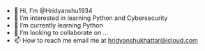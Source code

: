 - 👋 Hi, I’m @Hridyanshu1934
- 👀 I’m interested in learning Python and Cybersecurity
- 🌱 I’m currently learning Python
- 💞️ I’m looking to collaborate on ...
- 📫 How to reach me email me at hridyanshukhattar@icloud.com

<!---
Hridyanshu1934/Hridyanshu1934 is a ✨ special ✨ repository because its `README.md` (this file) appears on your GitHub profile.
You can click the Preview link to take a look at your changes.
--->

